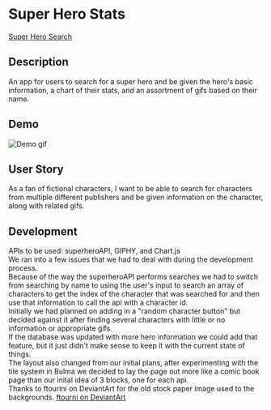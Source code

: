 # Super Hero Stats
[Super Hero Search]( https://tsgrewing.github.io/Superhero-Search/)

## Description
An app for users to search for a super hero and be given the hero's basic information, a chart of their stats, and an assortment of gifs based on their name.

## Demo
![Demo gif](assets/images/superdemo.gif)

## User Story
As a fan of fictional characters, I want to be able to search for characters from multiple different publishers and be given information on the character, along with related gifs.

## Development
APIs to be used: superheroAPI, GIPHY, and Chart.js<br>
We ran into a few issues that we had to deal with during the development process.<br>
Because of the way the superheroAPI performs searches we had to switch from searching by name to using the user's input to search an array of characters to get the index of the character that was searched for and then use that information to call the api with a character id.<br> 
Initially we had planned on adding in a "random character button" but decided against it after finding several characters with little or no information or appropriate gifs. <br>
If the database was updated with more hero information we could add that feature, but it just didn't make sense to keep it with the current state of things.<br>
The layout also changed from our initial plans, after experimenting with the tile system in Bulma we decided to lay the page out more like a comic book page than our inital idea of 3 blocks, one for each api.
<br>
Thanks to ftourini on DeviantArt for the old stock paper image used to the backgrounds. [ftourni on DeviantArt](https://www.deviantart.com/ftourini/art/old-paper-stock-02-256716612)
